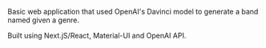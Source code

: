 Basic web application that used OpenAI's Davinci model to generate a band named given a genre.

Built using Next.jS/React, Material-UI and OpenAI API.
